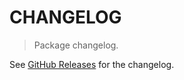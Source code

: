 # CHANGELOG

> Package changelog.

See [GitHub Releases](https://github.com/stdlib-js/math-iter-sequences-nonpositive-integers/releases) for the changelog.
